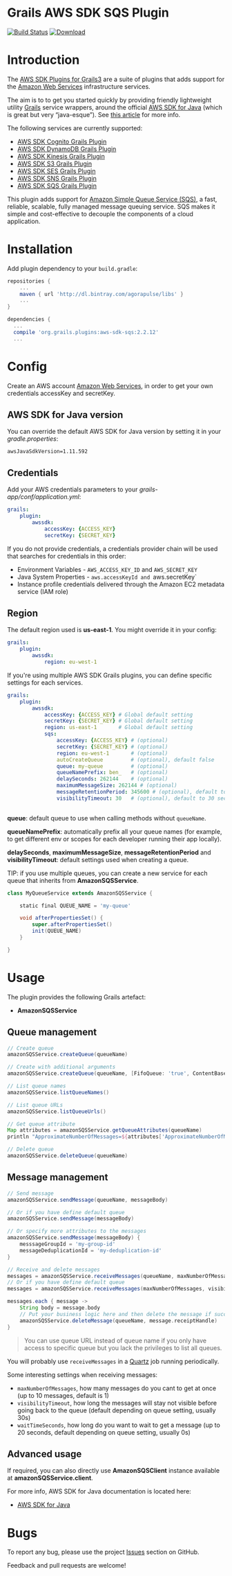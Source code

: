 Grails AWS SDK SQS Plugin
=========================

[![Build Status](https://travis-ci.org/agorapulse/grails-aws-sdk.svg)](https://travis-ci.org/agorapulse/grails-aws-sdk)
[![Download](https://api.bintray.com/packages/agorapulse/plugins/aws-sdk-sqs/images/download.svg)](https://bintray.com/agorapulse/plugins/aws-sdk-sqs/_latestVersion)

# Introduction

The [AWS SDK Plugins for Grails3](https://medium.com/@benorama/aws-sdk-plugins-for-grails-3-cc7f910fdc0d#.5gdwdxei3) are a suite of plugins that adds support for the [Amazon Web Services](http://aws.amazon.com/) infrastructure services.

The aim is to to get you started quickly by providing friendly lightweight utility [Grails](http://grails.org) service wrappers, around the official [AWS SDK for Java](http://aws.amazon.com/sdkforjava/) (which is great but very “java-esque”).
See [this article](https://medium.com/@benorama/aws-sdk-plugins-for-grails-3-cc7f910fdc0d#.5gdwdxei3) for more info.

The following services are currently supported:

* [AWS SDK Cognito Grails Plugin](https://github.com/agorapulse/grails-aws-sdk/tree/master/grails-aws-sdk-cognito)
* [AWS SDK DynamoDB Grails Plugin](https://github.com/agorapulse/grails-aws-sdk/tree/master/grails-aws-sdk-dynamodb)
* [AWS SDK Kinesis Grails Plugin](https://github.com/agorapulse/grails-aws-sdk/tree/master/grails-aws-sdk-kinesis)
* [AWS SDK S3 Grails Plugin](https://github.com/agorapulse/grails-aws-sdk/tree/master/grails-aws-sdk-s3)
* [AWS SDK SES Grails Plugin](https://github.com/agorapulse/grails-aws-sdk/tree/master/grails-aws-sdk-ses)
* [AWS SDK SNS Grails Plugin](https://github.com/agorapulse/grails-aws-sdk/tree/master/grails-aws-sdk-sns)
* [AWS SDK SQS Grails Plugin](https://github.com/agorapulse/grails-aws-sdk/tree/master/grails-aws-sdk-sqs)

This plugin adds support for [Amazon Simple Queue Service (SQS)](https://aws.amazon.com/sqs/), a fast, reliable, scalable, fully managed message queuing service. 
SQS makes it simple and cost-effective to decouple the components of a cloud application.


# Installation

Add plugin dependency to your `build.gradle`:

```groovy
repositories {
    ...
    maven { url 'http://dl.bintray.com/agorapulse/libs' }
    ...
}

dependencies {
  ...
  compile 'org.grails.plugins:aws-sdk-sqs:2.2.12'
  ...
```


# Config

Create an AWS account [Amazon Web Services](http://aws.amazon.com/), in order to get your own credentials accessKey and secretKey.


## AWS SDK for Java version

You can override the default AWS SDK for Java version by setting it in your _gradle.properties_:

```
awsJavaSdkVersion=1.11.592
```

## Credentials

Add your AWS credentials parameters to your _grails-app/conf/application.yml_:

```yml
grails:
    plugin:
        awssdk:
            accessKey: {ACCESS_KEY}
            secretKey: {SECRET_KEY}
```

If you do not provide credentials, a credentials provider chain will be used that searches for credentials in this order:

* Environment Variables - `AWS_ACCESS_KEY_ID` and `AWS_SECRET_KEY`
* Java System Properties - `aws.accessKeyId and `aws.secretKey`
* Instance profile credentials delivered through the Amazon EC2 metadata service (IAM role)

## Region

The default region used is **us-east-1**. You might override it in your config:

```yml
grails:
    plugin:
        awssdk:
            region: eu-west-1
```

If you're using multiple AWS SDK Grails plugins, you can define specific settings for each services.

```yml
grails:
    plugin:
        awssdk:
            accessKey: {ACCESS_KEY} # Global default setting
            secretKey: {SECRET_KEY} # Global default setting
            region: us-east-1       # Global default setting
            sqs:
                accessKey: {ACCESS_KEY} # (optional)
                secretKey: {SECRET_KEY} # (optional)
                region: eu-west-1       # (optional)
                autoCreateQueue         # (optional), default false
                queue: my-queue         # (optional)
                queueNamePrefix: ben_   # (optional)
                delaySeconds: 262144    # (optional)
                maximumMessageSize: 262144 # (optional)
                messageRetentionPeriod: 345600 # (optional), default to 4 days
                visibilityTimeout: 30   # (optional), default to 30 seconds when receiving messages
            
```

**queue**: default queue to use when calling methods without `queueName`.

**queueNamePrefix**: automatically prefix all your queue names (for example, to get different env or scopes for each developer running their app locally).

**delaySeconds**, **maximumMessageSize**, **messageRetentionPeriod** and **visibilityTimeout**: default settings used when creating a queue.

TIP: if you use multiple queues, you can create a new service for each queue that inherits from **AmazonSQSService**.

```groovy
class MyQueueService extends AmazonSQSService {

    static final QUEUE_NAME = 'my-queue'

	void afterPropertiesSet() {
		super.afterPropertiesSet()
		init(QUEUE_NAME)
	}

}
```


# Usage

The plugin provides the following Grails artefact:

* **AmazonSQSService**

## Queue management

```groovy
// Create queue
amazonSQSService.createQueue(queueName)

// Create with additional arguments
amazonSQSService.createQueue(queueName, [FifoQueue: 'true', ContentBasedDeduplication: 'true'])

// List queue names
amazonSQSService.listQueueNames()

// List queue URLs
amazonSQSService.listQueueUrls()

// Get queue attribute
Map attributes = amazonSQSService.getQueueAttributes(queueName)
println "ApproximateNumberOfMessages=${attributes['ApproximateNumberOfMessages']}"

// Delete queue
amazonSQSService.deleteQueue(queueName)
```

## Message management

```groovy
// Send message
amazonSQSService.sendMessage(queueName, messageBody)

// Or if you have define default queue
amazonSQSService.sendMessage(messageBody)

// Or specify more attributes to the messages
amazonSQSService.sendMessage(messageBody) {
    messsageGroupId = 'my-group-id'
    messageDeduplicationId = 'my-deduplication-id'
}

// Receive and delete messages
messages = amazonSQSService.receiveMessages(queueName, maxNumberOfMessages, visibilityTimeout, waitTimeSeconds)
// Or if you have define default queue
messages = amazonSQSService.receiveMessages(maxNumberOfMessages, visibilityTimeout, waitTimeSeconds)

messages.each { message ->
    String body = message.body
    // Put your business logic here and then delete the message if successfully handled
    amazonSQSService.deleteMessage(queueName, message.receiptHandle)    
}
```

> You can use queue URL instead of queue name if you only have access to specific queue but you lack the privileges to list all queues.

You will probably use `receiveMessages` in a [Quartz](https://github.com/grails-plugins/grails-quartz) job running periodically.

Some interesting settings when receiving messages:
* `maxNumberOfMessages`, how many messages do you cant to get at once (up to 10 messages, default is 1)
* `visibilityTimeout`, how long the messages will stay not visible before going back to the queue (default depending on queue setting, usually 30s)
* `waitTimeSeconds`, how long do you want to wait to get a message (up to 20 seconds, default depending on queue setting, usually 0s) 

## Advanced usage

If required, you can also directly use **AmazonSQSClient** instance available at **amazonSQSService.client**.

For more info, AWS SDK for Java documentation is located here:

* [AWS SDK for Java](http://docs.amazonwebservices.com/AWSJavaSDK/latest/javadoc/index.html)


# Bugs

To report any bug, please use the project [Issues](http://github.com/agorapulse/grails-aws-sdk/issues) section on GitHub.

Feedback and pull requests are welcome!
